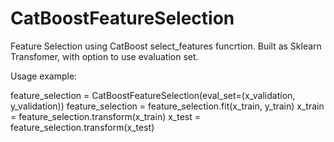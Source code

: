 # CatBoostFeatureSelection
Feature Selection using CatBoost select_features funcrtion. Built as Sklearn Transfomer, with option to use evaluation set.

Usage example:

feature_selection = CatBoostFeatureSelection(eval_set=(x_validation, y_validation))
feature_selection = feature_selection.fit(x_train, y_train)
x_train = feature_selection.transform(x_train)
x_test = feature_selection.transform(x_test)
